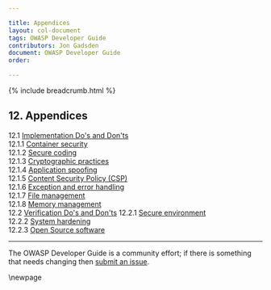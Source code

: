 ```yaml
---

title: Appendices
layout: col-document
tags: OWASP Developer Guide
contributors: Jon Gadsden
document: OWASP Developer Guide
order:

---
```


{% include breadcrumb.html %}

## 12. Appendices

12.1 [Implementation Do's and Don'ts](#implementation-dos-and-donts)  
12.1.1 [Container security](#container-security)  
12.1.2 [Secure coding](#secure-coding)  
12.1.3 [Cryptographic practices](#cryptographic-practices)  
12.1.4 [Application spoofing](#application-spoofing)  
12.1.5 [Content Security Policy (CSP)](#content-security-policy)  
12.1.6 [Exception and error handling](#exception-and-error-handling)  
12.1.7 [File management](#file-management)  
12.1.8 [Memory management](#memory-management)  
12.2 [Verification Do's and Don'ts](#verification-dos-and-donts)
12.2.1 [Secure environment](#secure-environment)  
12.2.2 [System hardening](#system-hardening)  
12.2.3 [Open Source software](#open-source-software)  

----

The OWASP Developer Guide is a community effort; if there is something that needs changing then [submit an issue][issue1400].

[issue1400]: https://github.com/OWASP/www-project-developer-guide/issues/new?labels=enhancement&template=request.md&title=Update:%2014-appendices/00-toc

\newpage
